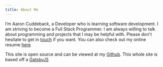 ```yaml
---
title: About Me
---
```


I’m Aaron Cuddeback, a Developer who is learning software development. I am striving to become a Full Stack Programmer. I am always willing to talk about programming and projects that I may be helpful with. Please don't hesitate to get in [touch](/contact/) if you want. You can also check out my online resume [here](https://aaroncuddeback.com/csv)

This site is open source and can be viewed at my [Github](https://github.com/aaroncuddeback/gatsby-starter-personal-blog). This whole site is based off a [GatsbyJS](https://gatsbyjs.com)
